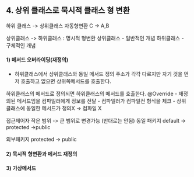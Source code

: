 ## 4. 상위 클래스로 묵시적 클래스 형 변환
하위 클래스 -> 상위클래스 자동형변환
C -> A,B

상위클래스 -> 하위클래스 : 명시적 형변환
상위클래스 - 일반적인 개념
하위클래스 - 구체적인 개념


#### 1) 메서드 오버라이딩(재정의)
- 하위클래스에서 상위클래스와 동일 메서드 정의
주소가 각각 다르지만 자기 것을 먼저 호출하고 없으면 상위쪽메서드를 호출한다. 

하위클래스의 메서드로 정의되면 하위클래스의 메서드를 호출한다.
@Override - 재정의된 메서드임을 컴파일러에게 정보를 전달
              - 컴파일러가 컴파일전 형식을 체크
              - 상위클래스에 동일한 메서드가 정의X -> 컴파일 X

접근제어자
  작은 범위  -> 큰 범위로 변경가능 (반대로는 안됨)
  동일 패키지
  default -> protected ->public

  외부패키지
  protected -> public
  

#### 2) 묵시적 형변환과 메서드 재정의

#### 3) 가상메서드